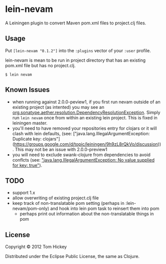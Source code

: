 # lein-nevam

A Leiningen plugin to convert Maven pom.xml files to project.clj files.

## Usage

Put `[lein-nevam "0.1.2"]` into the `:plugins` vector of your
`:user` profile.

lein-nevam is mean to be run in project directory that has an existing pom.xml file but has no project.clj.

    $ lein nevam

## Known Issues
- when running against 2.0.0-peview1, if you first run nevam outside of an existing project (as intented) you may see an [org.sonatype.aether.resolution.DependencyResolutionException](https://gist.github.com/2001365/ff53f1f984c390b84c7cfff79965b0620e422d91). Simply run `lein nevam` once from within an existing lein project. This is fixed in leiningen master.
- you'll need to have removed your repositories entry for clojars or it will clash with lein defaults, (see: ["java.lang.IllegalArgumentException: Duplicate key: clojars"] (https://groups.google.com/d/topic/leiningen/9h9zL8rQkVo/discussion)). This may not be an issue with 2.0.0-preview1
- you will need to exclude swank-clojure from dependencies to avoid conflcts (see: ["java.lang.IllegalArgumentException: No value supplied for key: true"](https://github.com/technomancy/leiningen/issues/313)).

## TODO
- support 1.x
- allow overwriting of existing project.clj file
- keep track of non-translatable pom setting (perhaps in :lein-nevam/pom-only) and hook into lein pom task to reinsert them into pom
    - perhaps print out information about the non-translatable things in pom

## License

Copyright © 2012 Tom Hickey

Distributed under the Eclipse Public License, the same as Clojure.
